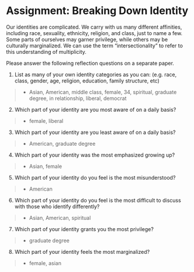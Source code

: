 # Assignment: Breaking Down Identity

Our identities are complicated. We carry with us many different affinities, including race, sexuality, ethnicity, religion, and class, just to name a few. Some parts of ourselves may garner privilege, while others may be culturally marginalized.  We can use the term “intersectionality” to refer to this understanding of multiplicity.

Please answer the following reflection questions on a separate paper.

1. List as many of your own identity categories as you can: (e.g. race, class, gender, age, religion, education, family structure, etc)
>+ Asian, American, middle class, female, 34, spiritual, graduate degree, in relationship, liberal, democrat

2. Which part of your identity are you most aware of on a daily basis?
>+ female, liberal

3. Which part of your identity are you least aware of on a daily basis?
>+ American, graduate degree

4. Which part of your identity was the most emphasized growing up?
>+ Asian, female

5. Which part of your identity do you feel is the most misunderstood?
>+ American

6. Which part of your identity do you feel is the most difficult to discuss with those who identify differently?
>+ Asian, American, spiritual

7. Which part of your identity grants you the most privilege?
>+ graduate degree

8. Which part of your identity feels the most marginalized?
>+ female, asian